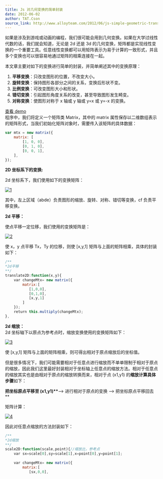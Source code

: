 ```yaml
---
title: Js 对几何变换的简单封装
date: 2012-06-02
author: TAT.Cson
source_link: http://www.alloyteam.com/2012/06/js-simple-geometric-transformation-the-package/
---
```


<!-- {% raw %} - for jekyll -->

如果是涉及到游戏或动画的编程，我们很可能会用到几何变换。如果在大学过线性代数的话，我们就会知道，无论是 2d 还是 3d 的几何变换，矩阵都是实现线性变换的一个重要工具。任意线性变换都可以用矩阵表示为易于计算的一致形式，并且多个变换也可以很容易地通过矩阵的相乘连接在一起。

本文章主要对如下的变换进行简单的封装，并简单阐述其中的变换原理：

1.  **平移变换**：只改变图形的位置，不改变大小。
2.  **旋转变换**：保持图形各部分之间的关系，变换后形状不变。
3.  **比例变换**：可改变图形大小和形状。
4.  **错切变换**：引起图形角度关系的改变，甚至导致图形发生畸变。
5.  **对称变换**：使图形对称于 x 轴或 y 轴或 y=x 或 y=-x 的变换。

[查看 demo](http://www.alloyteam.com/wp-content/uploads/2012/06/main.html "查看 demo")  
程序中，我们将定义一个矩阵类 Matrix，其中的 matrix 属性保存以二维数组表示的矩阵形式，当我们初始化矩阵对象时，需要传入该矩阵的具体数据：

```javascript
var mtx = new matrix({
    matrix: [
        [1, 0, 0],
        [0, 1, 0],
        [0, 0, 1],
    ],
});
```

**2D 坐标系下的变换:**

2d 坐标系下，我们使用如下的变换矩阵：

[![](http://www.alloyteam.com/wp-content/uploads/2012/06/1.jpg "1")](http://www.alloyteam.com/wp-content/uploads/2012/06/1.jpg)

其中，左上区域（abde）负责图形的缩放、旋转、对称、错切等变换，cf 负责平移变换。

**2d 平移：**

使点平移一定位移，我们使用的变换矩阵是：

[![](http://www.alloyteam.com/wp-content/uploads/2012/06/21.jpg "2")](http://www.alloyteam.com/wp-content/uploads/2012/06/21.jpg)

使 x，y 点平移 Tx，Ty 的位移，则使 \[x,y,1] 矩阵与上面的矩阵相乘，具体的封装如下：

```javascript
/**
*2d平移
**/
translate2D:function(x,y){
    var changeMtx= new matrix({
        matrix:[
           [1,0,0],
           [0,1,0],
           [x,y,1]
        ]
    });
    return this.multiply(changeMtx);
},
```

**2d 缩放：**  
2d 坐标轴下以原点为参考点时，缩放变换使用的变换矩阵如下：

[![](http://www.alloyteam.com/wp-content/uploads/2012/06/3.jpg "3")](http://www.alloyteam.com/wp-content/uploads/2012/06/3.jpg)

使 \[x,y,1] 矩阵与上面的矩阵相乘，则可得出相对于原点缩放后的坐标值。

但是很多情况下，我们可能需要相对于任意点进行缩放而不单单限制于相对于原点的缩放，因此我们这里最好封装相对于坐标轴上任意点的缩放方法。相对于任意点的缩放其实也是由相对于原点的缩放转换而来，相对于点 (x1,y1) 的**缩放计算具体步骤**如下：

**把坐标原点平移至 (x1,y1)\*\***--> 进行相对于原点的变换 --> 把坐标原点平移回去 \*\*

矩阵计算：

[![](http://www.alloyteam.com/wp-content/uploads/2012/06/41-300x77.jpg "4")](http://www.alloyteam.com/wp-content/uploads/2012/06/41.jpg)

因此对任意点缩放的方法封装如下：

```javascript
/**
*2d缩放
**/
scale2D:function(scale,point){//缩放比，参考点
    var sx=scale[0],sy=scale[1],x=point[0],y=point[1];
 
    var changeMtx= new matrix({
        matrix:[
           [sx,0,0],
           
```


<!-- {% endraw %} - for jekyll -->